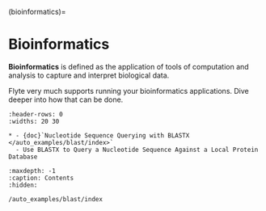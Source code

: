 (bioinformatics)=

# Bioinformatics

**Bioinformatics** is defined as the application of tools of computation and analysis to capture and interpret biological data.

Flyte very much supports running your bioinformatics applications. Dive deeper into how that can be done.

```{list-table}
:header-rows: 0
:widths: 20 30

* - {doc}`Nucleotide Sequence Querying with BLASTX </auto_examples/blast/index>`
  - Use BLASTX to Query a Nucleotide Sequence Against a Local Protein Database
```

```{toctree}
:maxdepth: -1
:caption: Contents
:hidden:

/auto_examples/blast/index
```
